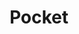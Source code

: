 ---
blog: http://getpocket.com/blog/
codehost: https://github.com/https://github.com/pocket
facebook: https://facebook.com/pocket
images:
- getpocket-tile.svg
logohandle: getpocket
sort: pocket
tags:
- bookmarking
- simpleshare
title: Pocket
twitter: https://x.com/pocket
website: https://getpocket.com/
wikipedia: https://en.wikipedia.org/wiki/Pocket_(service)
---